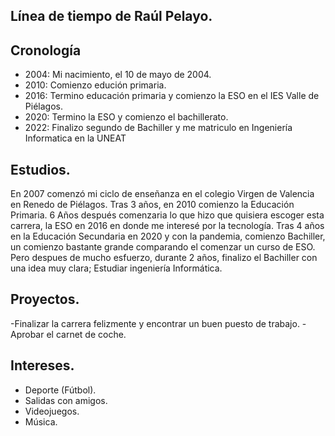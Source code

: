  
## Línea de tiempo de Raúl Pelayo.

## Cronología 
- 2004: Mi nacimiento, el 10 de mayo de 2004.
- 2010: Comienzo edución primaria.
- 2016: Termino educación primaria y comienzo la ESO en el IES Valle de Piélagos.
- 2020: Termino la ESO y comienzo el bachillerato.
- 2022: Finalizo segundo de Bachiller y me matriculo en Ingeniería Informatica en la UNEAT

## Estudios.
En 2007 comenzó mi ciclo de enseñanza en el colegio Virgen de Valencia en Renedo de Piélagos. Tras 3 años, en 2010 comienzo la Educación Primaria. 6 Años después comenzaria lo que hizo que quisiera escoger esta carrera, la ESO en 2016 en donde me interesé por la tecnología. Tras 4 años en la Educación Secundaria en 2020 y con la pandemia, comienzo Bachiller, un comienzo bastante grande comparando el comenzar un curso de ESO. Pero despues de mucho esfuerzo, durante 2 años, finalizo el Bachiller con una idea muy clara; Estudiar ingeniería Informática.


## Proyectos.
-Finalizar la carrera felizmente y encontrar un buen puesto de trabajo.
-Aprobar el carnet de coche.

## Intereses.
- Deporte (Fútbol).
- Salidas con amigos.
- Videojuegos.
- Música.
